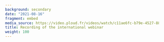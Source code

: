 ```yaml
---
background: secondary
date: "2021-08-16"
fragment: embed
media_source: https://video.ploud.fr/videos/watch/c11ae6fc-b79e-4527-8887-ecf3555737d0?start=0s
title: Recording of the international webinar
weight: 100
---
```

